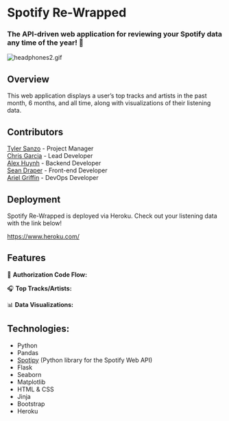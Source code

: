 # Spotify Re-Wrapped
### The API-driven web application for reviewing your Spotify data any time of the year! 🎵

![headphones2.gif](https://github.com/tyler-sanzo/spotify_rewrapped/blob/main/static/headphones2.gif)

## Overview
This web application displays a user’s top tracks and artists in the past month, 6 months, and all time, along with visualizations of their listening data.

## Contributors
[Tyler Sanzo](https://github.com/tyler-sanzo) - Project Manager\
[Chris Garcia](https://github.com/chrisagarcia) - Lead Developer\
[Alex Huynh](https://github.com/alexhuynh0530) - Backend Developer\
[Sean Draper](https://github.com/SeanDraper) - Front-end Developer\
[Ariel Griffin](https://github.com/griffindex) - DevOps Developer

## Deployment
Spotify Re-Wrapped is deployed via Heroku. Check out your listening data with the link below!

https://www.heroku.com/

## Features
🔐 **Authorization Code Flow:** 

🎧 **Top Tracks/Artists:** 

📊 **Data Visualizations:** 


## Technologies:

* Python
* Pandas
* [Spotipy] (Python library for the Spotify Web API)
* Flask
* Seaborn
* Matplotlib
* HTML & CSS
* Jinja
* Bootstrap
* Heroku



[//]: # (These are reference links used in the body of this note)

   [Spotipy]: <https://spotipy.readthedocs.io/en/2.19.0/>
